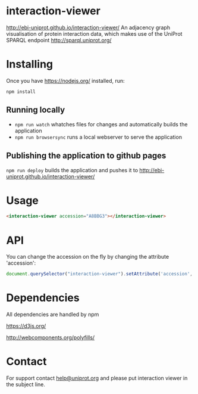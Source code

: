# interaction-viewer
http://ebi-uniprot.github.io/interaction-viewer/
An adjacency graph visualisation of protein interaction data, which makes use of the UniProt SPARQL endpoint http://sparql.uniprot.org/

# Installing
Once you have https://nodejs.org/ installed, run:
```
npm install
```

## Running locally
 - ```npm run watch``` whatches files for changes and automatically builds the application
 - ```npm run browsersync``` runs a local webserver to serve the application

## Publishing the application to github pages
```npm run deploy``` 
builds the application and pushes it to http://ebi-uniprot.github.io/interaction-viewer/

# Usage
```html
<interaction-viewer accession="A8BBG3"></interaction-viewer>
```

# API
You can change the accession on the fly by changing the attribute 'accession':
```javascript
document.querySelector("interaction-viewer").setAttribute('accession', accession);
```

# Dependencies
All dependencies are handled by npm

https://d3js.org/

http://webcomponents.org/polyfills/

# Contact
For support contact help@uniprot.org and please put interaction viewer in the subject line.
